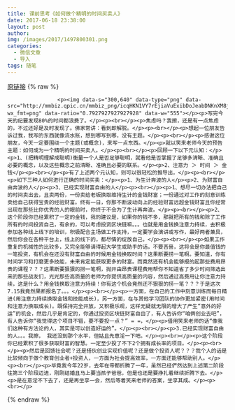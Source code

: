```yaml
---
title: 课前思考《如何做个精明的时间买卖人》
date: 2017-06-18 23:38:00
layout: post
author: 
img: /images/2017/1497800301.png
categories:
  - 微信文章
  - 导入
tags: 随笔
---
```


[原链接](http://mp.weixin.qq.com/s?__biz=MzU4NjA0ODc0MQ==&amp;mid=2247483691&amp;idx=1&amp;sn=dbe253d27f7b5b3525fd9d84311d4448&amp;chksm=fd8074a1caf7fdb79b974e54057b4d5d27d89328381c9cbcafe0128a956dd7cdb3b600b05474&amp;scene=27#wechat_redirect)
{% raw %}

                    

                    
                    
                    
                    <p><img data-s="300,640" data-type="png" data-src="http://mmbiz.qpic.cn/mmbiz_png/icqHKN1VY7rEjiaVuExibDoJeabDNKnXM8jHEkgAtANpj0ia6WP5ZS170OmRLz2geTT5PqSJB30opicyz0xrkicShWoQ/0?wx_fmt=png" data-ratio="0.7927927927927928" data-w="555"></p><p>写完今天的纪要发现80%的时间都浪费了。</p><p><br></p><p>焦虑吗？我擦，还是有一点焦虑的，不过还好是及时发现了。佛家常讲：看到即解脱。</p><p><br></p><p>想起一位朋友告诉过我，我写的东西就像流水账，想到哪写到哪，没有主题。</p><p><br></p><p>感谢这位朋友，今天一定要围绕一个主题(或概念)，来写一点东西。</p><p>就以笑来老师今天的预告主题：如何成为一个精明的时间买卖人。</p><p><br></p><p>回顾一下以下元认知：</p><p>1、(把精明理解成聪明)衡量一个人是否足够聪明，就看他是否掌握了足够多清晰、准确且必要的概念，以及这些概念之前清晰、准确且必要的联系。</p><p>2、注意力 ＞ 时间 ＞ 金钱</p><p><br></p><p>有了上述两个元认知，则可以很轻松的推导出，</p><p><br></p><p>如下三种人如何进行正确的时间买卖：</p><p>1、为生计奔波的人</p><p>2、为财富自由奔波的人</p><p>3、已经实现财富自由的人</p><p><br></p><p>1、想尽一切办法把自己的时间卖出去，且卖两份，一份卖给老板换取维持生计的金钱财富；一份通过对工作的刻意训练卖给自己获得宝贵的经验财富。终有一日，你那不断波动向上的经验财富远超金钱财富且你经常出现在那些比你优秀的人的眼前时，你终于不会为了生计再奔波。</p><p><br></p><p>2、这个阶段你已经累积了一定的金钱，我的建议是，如果你的钱不多，那就把所有的钱和除了工作所有的时间投资自己，有余的，可以考虑投资区块链嘛。。。也就是用金钱换注意力持续，去积极参加各种线上线下的培训，积极配合主场做工作支持，一定要学会演讲或写作，最好两者兼具，然后你会在各种平台上，线上的线下的，都尽情的绽放自己，</p><p><br></p><p>如果工作重复的机械性的比较多，又完全能够请得起大学生或助手的话，不要吝啬，这将会是你最值钱的一笔投资，有机会在还没有财富自由的时候用金钱换取时间？这果断要捞一笔啊。要知道，你有时间学习和打磨更多技能，未来肯定能获取更多的财富。而竟然还有机会能够报的起那些费用昂贵的课程？？？这果断要狠狠的捞一笔啊，抛开由昂贵课程费用帮你不知道省了多少时间筛选出来的那些战友们，光光那些高质量的老师为你提供高质量的内容，然后通过高费用让你注意力持续，这是什么？用金钱换取注意力持续！你有这个机会竟然还不狠狠的捞一笔？？？于是这次7.15我竟然果断报名了。。。</p><p><br></p><p>一方面，在自己的工作中刻意训练而每日精进(用注意力持续换取金钱和技能成长)，另一方面，在与其他学习团队的协作更加紧密(用时间和注意力换取成长)。既保持完全开放，又积极乐观，这样无疑就无限的增大了产生“意外的好运”的机会，然后几乎是肯定的，你通过投资区块链财富自由了，有人告诉你“咱俩创业去吧”，有人告诉你“我觉得这个项目不错，要不要投一点？” = =，</p><p>借用笑来老师的话“像我们这种有方法论的人，其实是可以创造好运的”。</p><p><br></p><p>3.已经实现财富自由的人。。。我擦， 我还没到那个水平，但姑且先意淫一下吧。</p><p><br></p><p>这个阶段你已经累积了很多获取财富的智慧。一定至少投了不下2个拥有成长率的项目。</p><p><br></p><p>然后是回馈社会呢？还是搭伙创业实现价值呢？还是做个投资人呢？？？我个人的话是比较倾向于做个教育创业者+投资人，一方面为社会提高效率，一方面还能够帮助别人。</p><p><br></p><p>毕竟我今年22岁，去年在帝都折腾了一年，虽然已经俨然达到上述第二阶段往第三个阶段迈进，刚刚结婚且马上要当孩子爸爸，但是也还是要挣扎着继续折腾下去。</p><p>是在意淫不下去了，还是再坐享一会，然后等着笑来老师的答案，坐享其成。</p><p><br></p>
                
{% endraw %}

